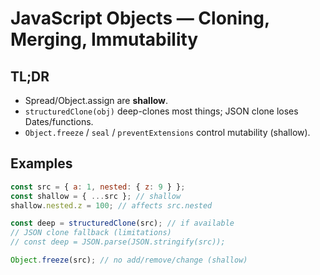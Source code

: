 # JavaScript Objects — Cloning, Merging, Immutability

## TL;DR

- Spread/Object.assign are **shallow**.
- `structuredClone(obj)` deep-clones most things; JSON clone loses Dates/functions.
- `Object.freeze` / `seal` / `preventExtensions` control mutability (shallow).

## Examples

```js
const src = { a: 1, nested: { z: 9 } };
const shallow = { ...src }; // shallow
shallow.nested.z = 100; // affects src.nested

const deep = structuredClone(src); // if available
// JSON clone fallback (limitations)
// const deep = JSON.parse(JSON.stringify(src));

Object.freeze(src); // no add/remove/change (shallow)
```
